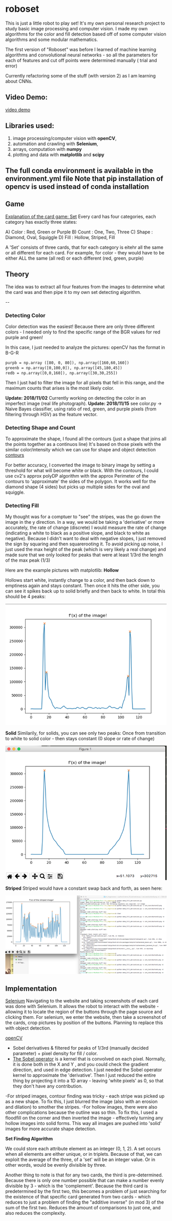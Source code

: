 # roboset

This is just a little robot to play set! It's my own personal research project to study basic image processing and computer vision.
I made my own algorithms for the color and fill detection based off of some computer vision algorithms and some modular mathematics.

The first version of "Roboset" was before I learned of machine learning algorithms and convolutional neural networks - so all the parameters for each of features and cut off points were determined manually ( trial and error)

Currently refactoring some of the stuff (with version 2) as I am learning about CNNs.

## Video Demo:
[video demo](https://www.youtube.com/watch?v=6uBgwcrD5Z4)

## Libraries used:

1. image processing/computer vision with **openCV**, 
2. automation and crawling with **Selenium**, 
3. arrays, computation with **numpy**
4. plotting and data with **matplotlib** and **scipy**

The full conda environment is available in the environment.yml file
Note that pip installation of opencv is used instead of conda installation
---

## Game

[Explanation of the card game: Set](https://puzzles.setgame.com/set/rules_set.html)
Every card has four categories, each category has exactly three states:

A) Color : Red, Green or Purple
B) Count : One, Two, Three
C) Shape : Diamond, Oval, Squiggle
D) Fill  : Hollow, Striped, Fill

A 'Set' consists of three cards, that for each category is eitehr all the same or all different for each card.
For example, for color - they would have to be either ALL the same (all red) or each different (red, green, purple)

## Theory

The idea was to extract all four features from the images to determine what the card was and then pipe it to my own set detecting algorithm.

--
### Detecting Color
Color detection was the easiest! 
Because there are only three different colors - I needed only to find the specific range of the BGR values for red purple and green!

In this case, I just needed to analyze the pictures: openCV has the format in B-G-R
```
purpb = np.array ([80, 0, 80]), np.array([160,60,160])
greenb = np.array([0,100,0]), np.array([45,180,45])
redb = np.array([0,0,160]), np.array([30,30,255])
```
Then I just had to filter the image for all pixels that fell in this range, and the maximum counts that arises is the most likely color.

**Update: 2018/11/02**
Currently working on detecting the color in an imperfect image (real life photograph). 
**Update: 2018/11/15**
see color.py -> Naive Bayes classifier, using ratio of red, green, and purple pixels (from filtering through HSV) as the feature vector.

### Detecting Shape and Count
To approximate the shape, I found all the contours (just a shape that joins all the points together as a continuos line)
It's based on those pixels with the similar color/intensity which we can use for shape and object detection
[contours](https://docs.opencv.org/3.4.3/d4/d73/tutorial_py_contours_begin.html)

For better accuracy, I converted the image to binary image by setting a threshold for what will become white or black. 
With the contours, I could use cv2's approx polyDP algorithm with the approx Perimeter of the contours to 'approximate' the sides of the polygon. It works well for the diamond shape (4 sides) but picks up multiple sides for the oval and squiggle.

### Detecting Fill
My thought was for a comptuer to "see" the stripes, was the go down the image in the y direction.
In a way, we would be taking a 'derivative' or more accurately, the rate of change (discrete)
I would measure the rate of change (indicating a white to black as a positive slope, and black to white as negative).
Because I didn't want to deal with negative slopes, I just removed the sign by squaring and then squarerooting it.
To avoid picking up noise, I just used the max height of the peak (which is very likely a real change) and made sure that we only looked for peaks that were at least 1/3rd the length of the max peak (1/3)

Here are the example pictures with matplotlib:
**Hollow**

Hollows start white, instantly change to a color, and then back down to emptiness again and stays constant. 
Then once it hits the other side, you can see it spikes back up to solid briefly and then back to white.
In total this should be 4 peaks:

<p align="center">
  <img src="https://github.com/odoland/roboset/blob/master/examples/hollow.png">
</p>

**Solid**
Similarily, for solids, you can see only two peaks: Once from transition to white to solid color - then stays constant (0 slope or rate of change)
<p align="center">
  <img src="https://github.com/odoland/roboset/blob/master/examples/solid.png">
</p>

**Striped**
Striped would have a constant swap back and forth, as seen here:
<p align="center">
  <img src="https://github.com/odoland/roboset/blob/master/examples/striped_peaks.png">
</p>

## Implementation

[Selenium](https://www.seleniumhq.org/)
Navigating to the website and taking screenshots of each card was done with Selenium. 
It allows the robot to interact with the website - allowing it to locate the region of the buttons through the page source  and clicking them.
For selenium, we enter the website, then take a screenshot of the cards, crop pictures by position of the buttons.
Planning to replace this with object detection.

[openCV](https://opencv.org/)
- Sobel derivatives & filtered for peaks of 1/3rd (manually decided parameter) + pixel density for  fill / color.
- [The Sobel operator](https://en.wikipedia.org/wiki/Sobel_operator) is a kernel that is convolved on each pixel. Normally, it is done both in the X and Y , and you could check the gradient direction, and used in edge detection.
I just needed the Sobel operator kernel to approximate the 'derivative'. Then I just reduced the entire thing by projecting it  into a 1D array - leaving 'white pixels' as 0, so that they don't have any contribution.

-For striped images, contour finding was tricky - each stripe was picked up as a new shape.
To fix this, I just blurred the image (also with an erosion and dilation) to smother the stripes.
-For hollow images, there were also other complications because the outline was so thin. 
To fix this, I used a floodfill on the corner and then inverted the image - effectively turning any hollow images into solid forms.
This way all images are pushed into 'solid' images for more accurate shape detection.


**Set Finding Algorithm**

We could store each attribute element as an integer (0, 1, 2). A set occurs when all elements are either unique, or in triplets.
Because of that, we can exploit the average of the three, of a 'set' will be an integer value. Or in other words, would be evenly divisible by three.

Another thing to note is that for any two cards, the third is pre-determined. Because there is only one number possible that can make a number evenly divisible by 3 - which is the 'complement'.
Because the third card is predetermined by the first two, this becomes a problem of just searching for the existence of that specific card generated from two cards - which reduces to just a problem of finding the "additive inverse" (in mod 3) of the sum of the first two. Reduces the amount of comparisons to just one, and also reduces the complexity.

